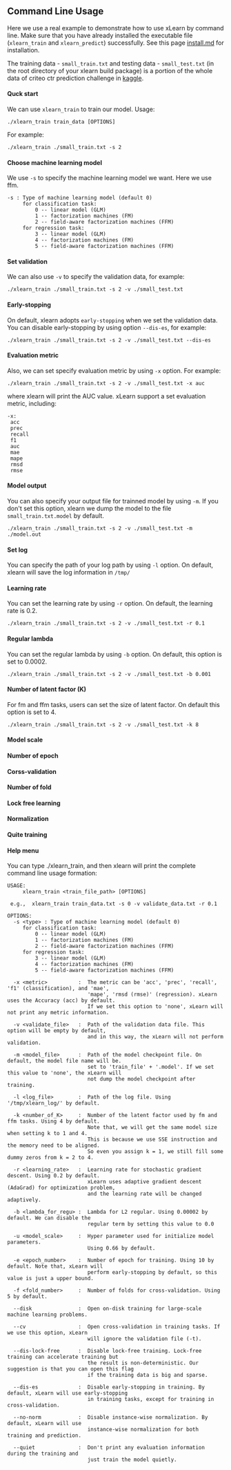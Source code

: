 ## Command Line Usage

Here we use a real example to demonstrate how to use xLearn by command line. 
Make sure that you have already installed the executable file (`xlearn_train` and
`xlearn_predict`) successfully. See this page [install.md][1] for installation.

The training data - `small_train.txt` and testing data - `small_test.txt` (in the root directory of your xlearn build package) is a portion of the whole data of criteo ctr prediction challenge in [kaggle][2].

#### Quck start

We can use `xlearn_train` to train our model.  Usage:  

    ./xlearn_train train_data [OPTIONS]

For example: 

    ./xlearn_train ./small_train.txt -s 2

#### Choose machine learning model

We use `-s` to specify the machine learning model we want. Here we use ffm.

    -s : Type of machine learning model (default 0)
         for classification task:
             0 -- linear model (GLM)
             1 -- factorization machines (FM)
             2 -- field-aware factorization machines (FFM)
         for regression task:
             3 -- linear model (GLM)
             4 -- factorization machines (FM)
             5 -- field-aware factorization machines (FFM)

#### Set validation

We can also use `-v` to specify the validation data, for example:

    ./xlearn_train ./small_train.txt -s 2 -v ./small_test.txt

#### Early-stopping
    
On default, xlearn adopts `early-stopping` when we set the validation data. You can disable early-stopping by using option `--dis-es`, for example:

    ./xlearn_train ./small_train.txt -s 2 -v ./small_test.txt --dis-es

#### Evaluation metric

Also, we can set specify evaluation metric by using `-x` option. For example:

    ./xlearn_train ./small_train.txt -s 2 -v ./small_test.txt -x auc

where xlearn will print the AUC value. xLearn support a set evaluation metric, including:

    -x: 
     acc
     prec
     recall
     f1
     auc
     mae
     mape
     rmsd
     rmse

#### Model output

You can also specify your output file for trainned model by using `-m`. If you don't set this option, xlearn we dump the model to the file `small_train.txt.model` by default.

    ./xlearn_train ./small_train.txt -s 2 -v ./small_test.txt -m ./model.out

#### Set log

You can specify the path of your log path by using `-l` option. On default, xlearn will save the log information in `/tmp/`

#### Learning rate

You can set the learning rate by using `-r` option. On default, the learning rate is 0.2.

    ./xlearn_train ./small_train.txt -s 2 -v ./small_test.txt -r 0.1

#### Regular lambda

You can set the regular lambda by using `-b` option. On default, this option is set to 0.0002.

    ./xlearn_train ./small_train.txt -s 2 -v ./small_test.txt -b 0.001

#### Number of latent factor (K)

For fm and ffm tasks, users can set the size of latent factor. On default this option is set to 4.

    ./xlearn_train ./small_train.txt -s 2 -v ./small_test.txt -k 8

#### Model scale



#### Number of epoch

#### Corss-validation

#### Number of fold

#### Lock free learning

#### Normalization 

#### Quite training

#### Help menu

You can type ./xlearn_train, and then xlearn will print the complete command line usage formation:

    USAGE:
         xlearn_train <train_file_path> [OPTIONS]
    
     e.g.,  xlearn_train train_data.txt -s 0 -v validate_data.txt -r 0.1
    
    OPTIONS:
      -s <type> : Type of machine learning model (default 0)
         for classification task:
             0 -- linear model (GLM)
             1 -- factorization machines (FM)
             2 -- field-aware factorization machines (FFM)
         for regression task:
             3 -- linear model (GLM)
             4 -- factorization machines (FM)
             5 -- field-aware factorization machines (FFM)
    
      -x <metric>          :  The metric can be 'acc', 'prec', 'recall', 'f1' (classification), and 'mae',
                              'mape', 'rmsd (rmse)' (regression). xLearn uses the Accuracy (acc) by default.
                              If we set this option to 'none', xLearn will not print any metric information.
    
      -v <validate_file>   :  Path of the validation data file. This option will be empty by default,
                              and in this way, the xLearn will not perform validation.
    
      -m <model_file>      :  Path of the model checkpoint file. On default, the model file name will be.
                              set to 'train_file' + '.model'. If we set this value to 'none', the xLearn will
                              not dump the model checkpoint after training.
    
      -l <log_file>        :  Path of the log file. Using '/tmp/xlearn_log/' by default.
    
      -k <number_of_K>     :  Number of the latent factor used by fm and ffm tasks. Using 4 by default.
                              Note that, we will get the same model size when setting k to 1 and 4.
                              This is because we use SSE instruction and the memory need to be aligned.
                              So even you assign k = 1, we still fill some dummy zeros from k = 2 to 4.
    
      -r <learning_rate>   :  Learning rate for stochastic gradient descent. Using 0.2 by default.
                              xLearn uses adaptive gradient descent (AdaGrad) for optimization problem,
                              and the learning rate will be changed adaptively.
    
      -b <lambda_for_regu> :  Lambda for L2 regular. Using 0.00002 by default. We can disable the
                              regular term by setting this value to 0.0
    
      -u <model_scale>     :  Hyper parameter used for initialize model parameters.
                              Using 0.66 by default.
    
      -e <epoch_number>    :  Number of epoch for training. Using 10 by default. Note that, xLearn will
                              perform early-stopping by default, so this value is just a upper bound.
    
      -f <fold_number>     :  Number of folds for cross-validation. Using 5 by default.
    
      --disk               :  Open on-disk training for large-scale machine learning problems.
    
      --cv                 :  Open cross-validation in training tasks. If we use this option, xLearn
                              will ignore the validation file (-t).
    
      --dis-lock-free      :  Disable lock-free training. Lock-free training can accelerate training but
                              the result is non-deterministic. Our suggestion is that you can open this flag
                              if the training data is big and sparse.
    
      --dis-es             :  Disable early-stopping in training. By default, xLearn will use early-stopping
                              in training tasks, except for training in cross-validation.
    
      --no-norm            :  Disable instance-wise normalization. By default, xLearn will use
                              instance-wise normalization for both training and prediction.
    
      --quiet              :  Don't print any evaluation information during the training and
                              just train the model quietly.



  [1]: install.md
  [2]: https://www.kaggle.com/c/criteo-display-ad-challenge